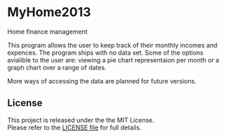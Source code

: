 MyHome2013
==========

Home finance management

This program allows the user to keep track of their monthly incomes and expences. The program ships with no data set.
Some of the options avialible to the user are: viewing a pie chart representaion per month or a graph chart over a 
range of dates.

More ways of accessing the data are planned for future versions.

## License

This project is released under the the MIT License. <br/> Please refer to the [LICENSE file](LICENSE) for full details.
